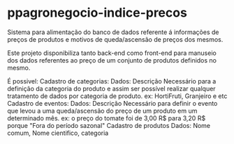 # ppagronegocio-indice-precos
Sistema para alimentação do banco de dados referente á informações de preços de produtos e motivos de queda/ascensão de preços dos mesmos.

Este projeto disponibiliza tanto back-end como front-end para manuseio dos dados referentes ao preço de um conjunto de produtos definidos no mesmo.

É possivel:
           Cadastro de categorias:
                  Dados: Descrição
                  Necessário para a definição da categoria do produto e assim ser possível realizar qualquer tratamento de dados por categoria de produto.
                    ex: HortiFruti, Granjeiro e etc
           Cadastro de eventos:
                  Dados: Descrição
                  Necessário para definir o evento que levou a uma queda/ascensão do preço de um produto em um determinado mês.
                    ex: o preço do tomate foi de 3,00 R$ para 3,20 R$ porque "Fora do período sazonal"
           Cadastro de produtos
                  Dados: Nome comum, Nome cientifico, categoria
